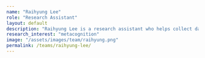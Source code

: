 ```yaml
---
name: "Raihyung Lee"
role: "Research Assistant"
layout: default
description: "Raihyung Lee is a research assistant who helps collect data for behavioral experiments. His research interest focuses on metacognition."
research_interest: "metacognition"
image: "/assets/images/team/raihyung.png"
permalink: /teams/raihyung-lee/
---
```

